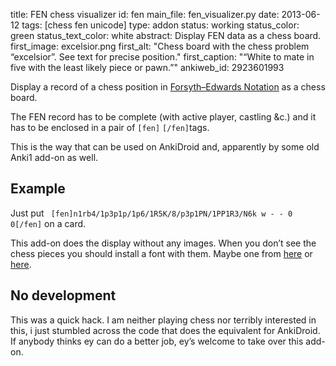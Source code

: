 title: FEN chess visualizer
id: fen
main_file: fen_visualizer.py
date: 2013-06-12
tags: [chess fen unicode]
type: addon
status: working
status_color: green
status_text_color: white
abstract: Display FEN data as a chess board.
first_image: excelsior.png
first_alt: "Chess board with the chess problem “excelsior”. See text for
precise position."
first_caption: "“White to mate in five with the least likely piece or
pawn.”"
ankiweb_id: 2923601993



Display a record of a chess position in
[Forsyth–Edwards Notation](http://en.wikipedia.org/wiki/Forsyth%E2%80%93Edwards_Notation)
as a chess board.

The FEN record has to be complete (with active player, castling
&amp;c.) and it has to be enclosed in a pair of `[fen]` `[/fen]`tags.

This is the way that can be used on AnkiDroid and, apparently by some
old Anki1 add-on as well.


## Example
Just put ` [fen]n1rb4/1p3p1p/1p6/1R5K/8/p3p1PN/1PP1R3/N6k w - - 0 0[/fen]` on a card.

This add-on does the display without any images. When you don’t see
the chess pieces you should install a font with them. Maybe one from
[here](http://www.enpassant.dk/chess/fonteng.htm)
or
[here](http://www.chess.com/downloads/fonts).


## No development

This was a quick hack. I am neither playing chess nor terribly
interested in this, i just stumbled across the code that does the
equivalent for AnkiDroid. If anybody thinks ey can do a better job,
ey’s welcome to take over this add-on.
